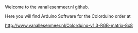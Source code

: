 Welcome to the vanallesenmeer.nl github.

Here you will find Arduino Software for the Colorduino order at 

http://www.vanallesenmeer.nl/Colorduino-v1.3-RGB-matrix-8x8


